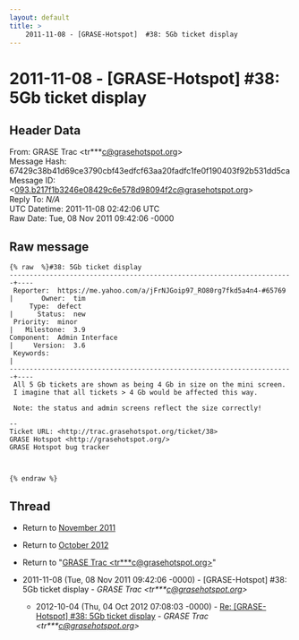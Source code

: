 ```yaml
---
layout: default
title: >
    2011-11-08 - [GRASE-Hotspot]  #38: 5Gb ticket display
---
```


# 2011-11-08 - [GRASE-Hotspot]  #38: 5Gb ticket display

## Header Data

From: GRASE Trac \<tr***c@grasehotspot.org\><br>
Message Hash: 67429c38b41d69ce3790cbf43edfcf63aa20fadfc1fe0f190403f92b531dd5ca<br>
Message ID: \<093.b217f1b3246e08429c6e578d98094f2c@grasehotspot.org\><br>
Reply To: _N/A_<br>
UTC Datetime: 2011-11-08 02:42:06 UTC<br>
Raw Date: Tue, 08 Nov 2011 09:42:06 -0000<br>

## Raw message

```
{% raw  %}#38: 5Gb ticket display
-----------------------------------------------------------------------+----
 Reporter:  https://me.yahoo.com/a/jFrNJGoip97_RO80rg7fkd5a4n4-#65769  |       Owner:  tim
     Type:  defect                                                     |      Status:  new
 Priority:  minor                                                      |   Milestone:  3.9
Component:  Admin Interface                                            |     Version:  3.6
 Keywords:                                                             |  
-----------------------------------------------------------------------+----
 All 5 Gb tickets are shown as being 4 Gb in size on the mini screen.
 I imagine that all tickets > 4 Gb would be affected this way.

 Note: the status and admin screens reflect the size correctly!

-- 
Ticket URL: <http://trac.grasehotspot.org/ticket/38>
GRASE Hotspot <http://grasehotspot.org/>
GRASE Hotspot bug tracker



{% endraw %}
```

## Thread

+ Return to [November 2011](/archive/2011/11)
+ Return to [October 2012](/archive/2012/10)

+ Return to "[GRASE Trac <tr***c<span>@</span>grasehotspot.org>](/authors/tr___c_at_grasehotspot_org)"

+ 2011-11-08 (Tue, 08 Nov 2011 09:42:06 -0000) - [GRASE-Hotspot]  #38: 5Gb ticket display - _GRASE Trac \<tr***c@grasehotspot.org\>_
  + 2012-10-04 (Thu, 04 Oct 2012 07:08:03 -0000) - [Re: [GRASE-Hotspot] #38: 5Gb ticket display](/archive/2012/10/66d6e6700fce53d7373b1d5064ac8c39b5b9bde275810ecd3013d194b2583f3d) - _GRASE Trac \<tr***c@grasehotspot.org\>_

